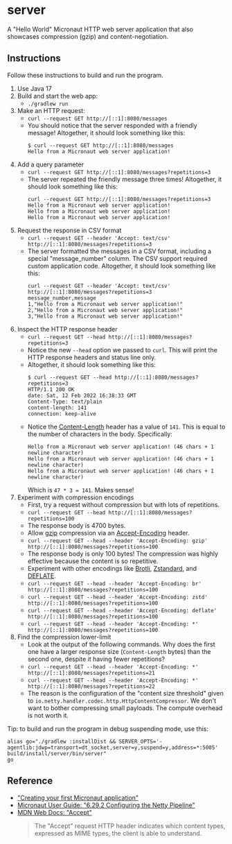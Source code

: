 # server

A "Hello World" Micronaut HTTP web server application that also showcases compression (gzip) and content-negotiation.

## Instructions

Follow these instructions to build and run the program.

1. Use Java 17
2. Build and start the web app:
   * `./gradlew run`
3. Make an HTTP request:
   * `curl --request GET http://[::1]:8080/messages`
   * You should notice that the server responded with a friendly message! Altogether, it should look something like this:
     ```text
     $ curl --request GET http://[::1]:8080/messages
     Hello from a Micronaut web server application!
     ```
4. Add a query parameter
   * `curl --request GET http://[::1]:8080/messages?repetitions=3`
   * The server repeated the friendly message three times! Altogether, it should look something like this:
     ```text
     curl --request GET http://[::1]:8080/messages?repetitions=3
     Hello from a Micronaut web server application!
     Hello from a Micronaut web server application!
     Hello from a Micronaut web server application!
     ```
5. Request the response in CSV format
    * `curl --request GET --header 'Accept: text/csv' http://[::1]:8080/messages?repetitions=3`
    * The server formatted the messages in a CSV format, including a special "message_number" column. The CSV support
      required custom application code. Altogether, it should look something like this:
      ```text
      curl --request GET --header 'Accept: text/csv' http://[::1]:8080/messages?repetitions=3
      message_number,message
      1,"Hello from a Micronaut web server application!"
      2,"Hello from a Micronaut web server application!"
      3,"Hello from a Micronaut web server application!"
      ```
6. Inspect the HTTP response header
   * `curl --request GET --head http://[::1]:8080/messages?repetitions=3`
   * Notice the new `--head` option we passed to `curl`. This will print the HTTP response headers and status line only.
   * Altogether, it should look something like this:
     ```text
     $ curl --request GET --head http://[::1]:8080/messages?repetitions=3
     HTTP/1.1 200 OK
     date: Sat, 12 Feb 2022 16:38:33 GMT
     Content-Type: text/plain
     content-length: 141
     connection: keep-alive
     ```
   * Notice the [Content-Length](https://developer.mozilla.org/en-US/docs/Web/HTTP/Headers/Content-Length) header has a
     value of `141`. This is equal to the number of characters in the body. Specifically:
     ```text
     Hello from a Micronaut web server application! (46 chars + 1 newline character)
     Hello from a Micronaut web server application! (46 chars + 1 newline character)
     Hello from a Micronaut web server application! (46 chars + 1 newline character)
     ```
     Which is `47 * 3 = 141`. Makes sense!
7. Experiment with compression encodings
   * First, try a request without compression but with lots of repetitions.
   * `curl --request GET --head http://[::1]:8080/messages?repetitions=100`
   * The response body is 4700 bytes.
   * Allow [gzip](https://developer.mozilla.org/en-US/docs/Glossary/GZip_compression) compression via an [Accept-Encoding](https://developer.mozilla.org/en-US/docs/Web/HTTP/Headers/Accept-Encoding)
     header.
   * `curl --request GET --head --header 'Accept-Encoding: gzip' http://[::1]:8080/messages?repetitions=100`
   * The response body is only 100 bytes! The compression was highly effective because the content is so repetitive.
   * Experiment with other encodings like [Brotli](https://en.wikipedia.org/wiki/Brotli), [Zstandard](https://en.wikipedia.org/wiki/Zstd),
     and [DEFLATE](https://en.wikipedia.org/wiki/Deflate).
   * `curl --request GET --head --header 'Accept-Encoding: br' http://[::1]:8080/messages?repetitions=100`
   * `curl --request GET --head --header 'Accept-Encoding: zstd' http://[::1]:8080/messages?repetitions=100`
   * `curl --request GET --head --header 'Accept-Encoding: deflate' http://[::1]:8080/messages?repetitions=100`
   * `curl --request GET --head --header 'Accept-Encoding: *' http://[::1]:8080/messages?repetitions=100`
8. Find the compression lower-limit
   * Look at the output of the following commands. Why does the first one have a larger response size (`Content-Length`
     bytes) than the second one, despite it having fewer repetitions?
   * `curl --request GET --head --header 'Accept-Encoding: *' http://[::1]:8080/messages?repetitions=21`
   * `curl --request GET --head --header 'Accept-Encoding: *' http://[::1]:8080/messages?repetitions=22`
   * The reason is the configuration of the "content size threshold" given to `io.netty.handler.codec.http.HttpContentCompressor`.
     We don't want to bother compressing small payloads. The compute overhead is not worth it.

Tip: to build and run the program in debug suspending mode, use this:

```shell
alias go="./gradlew :installDist && SERVER_OPTS='-agentlib:jdwp=transport=dt_socket,server=y,suspend=y,address=*:5005' build/install/server/bin/server"
go
```
   

## Reference

* ["Creating your first Micronaut application"](https://guides.micronaut.io/latest/creating-your-first-micronaut-app-gradle-java.html)
* [Micronaut User Guide: "6.29.2 Configuring the Netty Pipeline"](https://docs.micronaut.io/latest/guide/#nettyPipeline)
* [MDN Web Docs: "Accept"](https://developer.mozilla.org/en-US/docs/Web/HTTP/Headers/Accept)
  > The "Accept" request HTTP header indicates which content types, expressed as MIME types, the client is able to understand.
